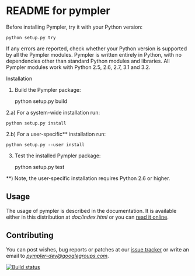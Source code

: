 README for pympler
==================


Before installing Pympler, try it with your Python version:

    python setup.py try

If any errors are reported, check whether your Python version is
supported by all the Pympler modules. Pympler is written entirely in
Python, with no dependencies other than standard Python modules and
libraries.  All Pympler modules work with Python 2.5, 2.6, 2.7, 3.1
and 3.2.

Installation

1. Build the Pympler package:

    python setup.py build

2.a) For a system-wide installation run:

    python setup.py install

2.b) For a user-specific** installation run:

    python setup.py --user install

3) Test the installed Pympler package:

    python setup.py test


**) Note, the user-specific installation requires
    Python 2.6 or higher.


Usage
-----
The usage of pympler is described in the documentation.  It is
available either in this distribution at *doc/index.html* or
you can [read it online](http://packages.python.org/Pympler/).


Contributing
------------
You can post wishes, bug reports or patches at our
[issue tracker](https://github.com/pympler/pympler/issues) or
write an email to *pympler-dev@googlegroups.com*.


[![Build status](https://secure.travis-ci.org/pympler/pympler.png)](http://travis-ci.org/pympler/pympler)
